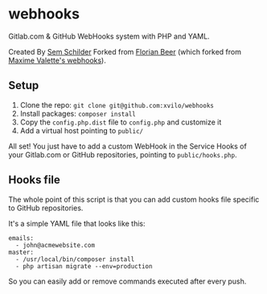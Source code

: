 webhooks
========

Gitlab.com & GitHub WebHooks system with PHP and YAML.

Created By [Sem Schilder](https://sem.design)
Forked from [Florian Beer](http://42dev.eu) (which forked from [Maxime Valette's webhooks](https://github.com/betacie/webhooks)).

## Setup

1. Clone the repo: `git clone git@github.com:xvilo/webhooks`
2. Install packages: `composer install`
3. Copy the `config.php.dist` file to `config.php` and customize it
4. Add a virtual host pointing to `public/`

All set! You just have to add a custom WebHook in the Service Hooks of your Gitlab.com or GitHub repositories, pointing to `public/hooks.php`.

## Hooks file

The whole point of this script is that you can add custom hooks file specific to GitHub repositories.

It's a simple YAML file that looks like this:

~~~
emails:
  - john@acmewebsite.com
master:
  - /usr/local/bin/composer install
  - php artisan migrate --env=production
~~~

So you can easily add or remove commands executed after every push.
